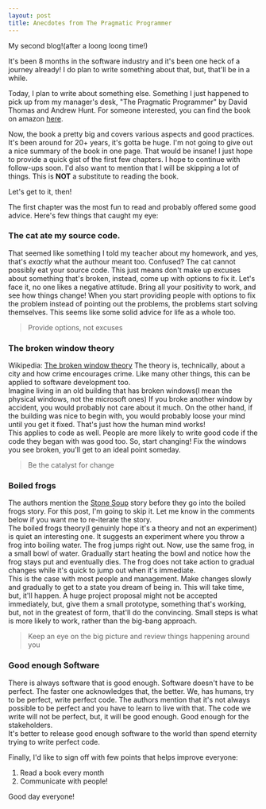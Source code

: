 ```yaml
---
layout: post
title: Anecdotes from The Pragmatic Programmer
---
```


My second blog!(after a loong loong time!)

It's been 8 months in the software industry and it's been one heck of a journey already! I do plan to write something about that, but, that'll be in a while.

Today, I plan to write about something else. Something I just happened to pick up from my manager's desk, "The Pragmatic Programmer" by David Thomas and Andrew Hunt. For someone interested, you can find the book on amazon <a href="https://www.amazon.in/Pragmatic-Programmer-journey-mastery-Anniversary-ebook/dp/B07VRS84D1/ref=asc_df_B07VRS84D1/">here</a>.

Now, the book a pretty big and covers various aspects and good practices. It's been around for 20+ years, it's gotta be huge. I'm not going to give out a nice summary of the book in one page. That would be insane! I just hope to provide a quick gist of the first few chapters. I hope to continue with follow-ups soon. I'd also want to mention that I will be skipping a lot of things. This is <b>NOT</b> a substitute to reading the book.

Let's get to it, then!

The first chapter was the most fun to read and probably offered some good advice. Here's few things that caught my eye:

<h3>The cat ate my source code.</h3>
That seemed like something I told my teacher about my homework, and yes, that's <i>exactly</i> what the authour meant too. Confused? The cat cannot possibly eat your source code. This just means don't make up excuses about something that's broken, instead, come up with options to fix it. Let's face it, no one likes a negative attitude. Bring all your positivity to work, and see how things change! When you start providing people with options to fix the problem instead of pointing out the problems, the problems start solving themselves. This seems like some solid advice for life as a whole too.

>Provide options, not excuses

<h3>The broken window theory</h3>
Wikipedia: <a href="https://en.wikipedia.org/wiki/Broken_windows_theory">The broken window theory</a>
The theory is, technically, about a city and how crime encourages crime. Like many other things, this can be applied to software development too.<br>
Imagine living in an old building that has broken windows(I mean the physical windows, not the microsoft ones) If you broke another window by accident, you would probably not care about it much. On the other hand, if the building was nice to begin with, you would probably loose your mind until you get it fixed. That's just how the human mind works!<br>
This applies to code as well. People are more likely to write good code if the code they began with was good too. So, start changing! Fix the windows you see broken, you'll get to an ideal point someday.

> Be the catalyst for change

<h3>Boiled frogs</h3>
The authors mention the <a href="https://en.wikipedia.org/wiki/Stone_Soup">Stone Soup</a> story before they go into the boiled frogs story. For this post, I'm going to skip it. Let me know in the comments below if you want me to re-iterate the story.<br>
The boiled frogs theory(I genuinly hope it's a theory and not an experiment) is quiet an interesting one. It suggests an experiment where you throw a frog into boiling water. The frog jumps right out. Now, use the same frog, in a small bowl of water. Gradually start heating the bowl and notice how the frog stays put and eventually dies. The frog does not take action to gradual changes while it's quick to jump out when it's immediate.<br>
This is the case with most people and management. Make changes slowly and gradually to get to a state you dream of being in. This will take time, but, it'll happen. A huge project proposal might not be accepted immediately, but, give them a small prototype, something that's working, but, not in the greatest of form, that'll do the convincing. Small steps is what is more likely to work, rather than the big-bang approach.

> Keep an eye on the big picture and review things happening around you

<h3>Good enough Software</h3>
There is always software that is good enough. Software doesn't have to be perfect. The faster one acknowledges that, the better. We, has humans, try to be perfect, write perfect code. The authors mention that it's not always possible to be perfect and you have to learn to live with that. The code we write will not be perfect, but, it will be good enough. Good enough for the stakeholders.<br>
It's better to release good enough software to the world than spend eternity trying to write perfect code.


Finally, I'd like to sign off with few points that helps improve everyone:
1. Read a book every month
2. Communicate with people!

Good day everyone!
